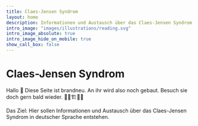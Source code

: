 ```yaml
---
title: Claes-Jensen Syndrom
layout: home
description: Informationen und Austausch über das Claes-Jensen Syndrom
intro_image: "images/illustrations/reading.svg"
intro_image_absolute: true
intro_image_hide_on_mobile: true
show_call_box: false
---
```


# Claes-Jensen Syndrom

Hallo 👋 Diese Seite ist brandneu. An ihr wird also noch gebaut. Besuch sie doch gern bald wieder. 👷‍♂️🏗️👷‍♀️

Das Ziel: Hier sollen Informationen und Austausch über das Claes-Jensen Syndrom in deutscher Sprache entstehen.

